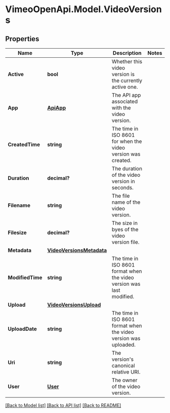 # VimeoOpenApi.Model.VideoVersions
## Properties

Name | Type | Description | Notes
------------ | ------------- | ------------- | -------------
**Active** | **bool** | Whether this video version is the currently active one. | 
**App** | [**ApiApp**](ApiApp.md) | The API app associated with the video version. | 
**CreatedTime** | **string** | The time in ISO 8601 for when the video version was created. | 
**Duration** | **decimal?** | The duration of the video version in seconds. | 
**Filename** | **string** | The file name of the video version. | 
**Filesize** | **decimal?** | The size in byes of the video version file. | 
**Metadata** | [**VideoVersionsMetadata**](VideoVersionsMetadata.md) |  | 
**ModifiedTime** | **string** | The time in ISO 8601 format when the video version was last modified. | 
**Upload** | [**VideoVersionsUpload**](VideoVersionsUpload.md) |  | 
**UploadDate** | **string** | The time in ISO 8601 format when the video version was uploaded. | 
**Uri** | **string** | The version&#39;s canonical relative URI. | 
**User** | [**User**](User.md) | The owner of the video version. | 

[[Back to Model list]](../README.md#documentation-for-models) [[Back to API list]](../README.md#documentation-for-api-endpoints) [[Back to README]](../README.md)

